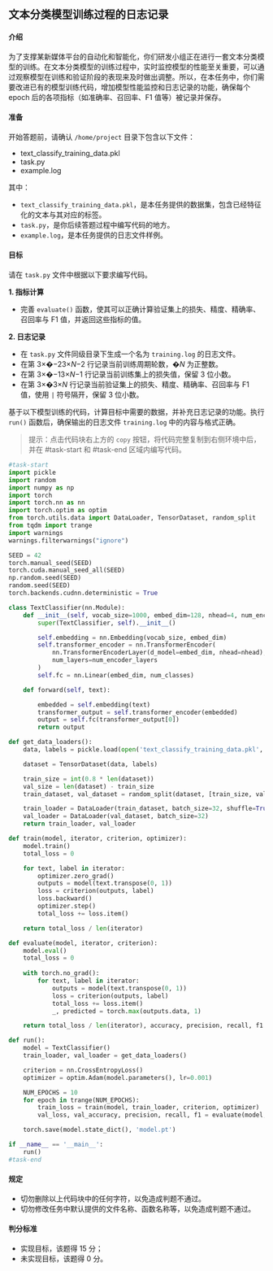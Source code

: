 ## 文本分类模型训练过程的日志记录

#### 介绍

为了支撑某新媒体平台的自动化和智能化，你们研发小组正在进行一套文本分类模型的训练。在文本分类模型的训练过程中，实时监控模型的性能至关重要，可以通过观察模型在训练和验证阶段的表现来及时做出调整。所以，在本任务中，你们需要改进已有的模型训练代码，增加模型性能监控和日志记录的功能，确保每个 epoch 后的各项指标（如准确率、召回率、F1 值等）被记录并保存。

#### 准备

开始答题前，请确认 `/home/project` 目录下包含以下文件：

- text_classify_training_data.pkl
- task.py
- example.log

其中：

- `text_classify_training_data.pkl`，是本任务提供的数据集，包含已经特征化的文本与其对应的标签。
- `task.py`，是你后续答题过程中编写代码的地方。
- `example.log`，是本任务提供的日志文件样例。

#### 目标

请在 `task.py` 文件中根据以下要求编写代码。

**1. 指标计算**

- 完善 `evaluate()` 函数，使其可以正确计算验证集上的损失、精度、精确率、召回率与 F1 值，并返回这些指标的值。

**2. 日志记录**

- 在 `task.py` 文件同级目录下生成一个名为 `training.log` 的日志文件。
- 在第 3×�−23×*N*−2 行记录当前训练周期轮数，�*N* 为正整数。
- 在第 3×�−13×*N*−1 行记录当前训练集上的损失值，保留 3 位小数。
- 在第 3×�3×*N* 行记录当前验证集上的损失、精度、精确率、召回率与 F1 值，使用 `|` 符号隔开，保留 3 位小数。

基于以下模型训练的代码，计算目标中需要的数据，并补充日志记录的功能。执行 `run()` 函数后，确保输出的日志文件 `training.log` 中的内容与格式正确。

> 提示：点击代码块右上方的 `copy` 按钮，将代码完整复制到右侧环境中后，并在 #task-start 和 #task-end 区域内编写代码。

```python
#task-start
import pickle
import random
import numpy as np
import torch
import torch.nn as nn
import torch.optim as optim
from torch.utils.data import DataLoader, TensorDataset, random_split
from tqdm import trange
import warnings
warnings.filterwarnings("ignore")

SEED = 42
torch.manual_seed(SEED)
torch.cuda.manual_seed_all(SEED)
np.random.seed(SEED)
random.seed(SEED)
torch.backends.cudnn.deterministic = True

class TextClassifier(nn.Module):
    def __init__(self, vocab_size=1000, embed_dim=128, nhead=4, num_encoder_layers=2, num_classes=2):
        super(TextClassifier, self).__init__()

        self.embedding = nn.Embedding(vocab_size, embed_dim)
        self.transformer_encoder = nn.TransformerEncoder(
            nn.TransformerEncoderLayer(d_model=embed_dim, nhead=nhead),
            num_layers=num_encoder_layers
        )
        self.fc = nn.Linear(embed_dim, num_classes)

    def forward(self, text):

        embedded = self.embedding(text)
        transformer_output = self.transformer_encoder(embedded)
        output = self.fc(transformer_output[0])
        return output

def get_data_loaders():
    data, labels = pickle.load(open('text_classify_training_data.pkl', 'rb'))

    dataset = TensorDataset(data, labels)

    train_size = int(0.8 * len(dataset))
    val_size = len(dataset) - train_size
    train_dataset, val_dataset = random_split(dataset, [train_size, val_size])

    train_loader = DataLoader(train_dataset, batch_size=32, shuffle=True)
    val_loader = DataLoader(val_dataset, batch_size=32)
    return train_loader, val_loader

def train(model, iterator, criterion, optimizer):
    model.train()
    total_loss = 0

    for text, label in iterator:
        optimizer.zero_grad()
        outputs = model(text.transpose(0, 1))
        loss = criterion(outputs, label)
        loss.backward()
        optimizer.step()
        total_loss += loss.item()

    return total_loss / len(iterator)

def evaluate(model, iterator, criterion):
    model.eval()
    total_loss = 0
    
    with torch.no_grad():
        for text, label in iterator:
            outputs = model(text.transpose(0, 1))
            loss = criterion(outputs, label)
            total_loss += loss.item()
            _, predicted = torch.max(outputs.data, 1)

    return total_loss / len(iterator), accuracy, precision, recall, f1

def run():
    model = TextClassifier()
    train_loader, val_loader = get_data_loaders()

    criterion = nn.CrossEntropyLoss()
    optimizer = optim.Adam(model.parameters(), lr=0.001)

    NUM_EPOCHS = 10
    for epoch in trange(NUM_EPOCHS):
        train_loss = train(model, train_loader, criterion, optimizer)
        val_loss, val_accuracy, precision, recall, f1 = evaluate(model, val_loader, criterion)

    torch.save(model.state_dict(), 'model.pt')

if __name__ == '__main__':
    run()
#task-end
```

#### 规定

- 切勿删除以上代码块中的任何字符，以免造成判题不通过。
- 切勿修改任务中默认提供的文件名称、函数名称等，以免造成判题不通过。

#### 判分标准

- 实现目标，该题得 15 分；
- 未实现目标，该题得 0 分。